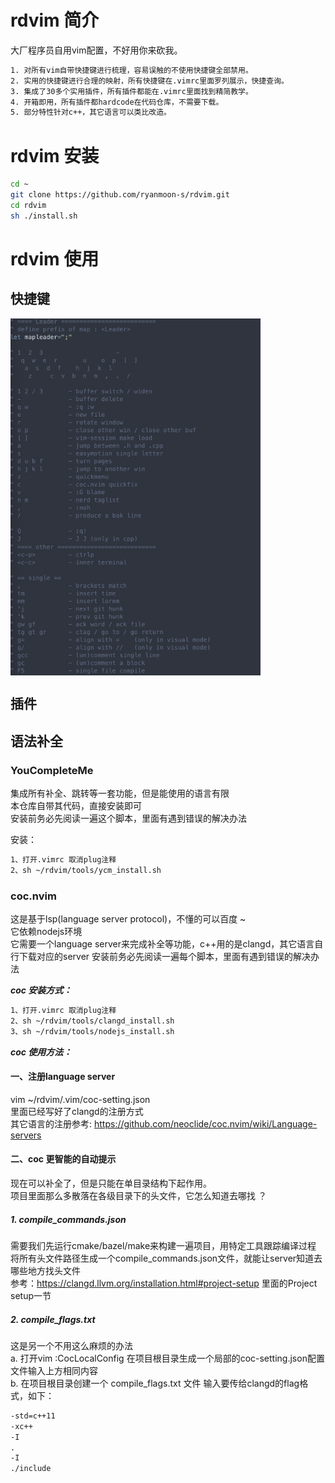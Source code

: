 # rdvim 简介
大厂程序员自用vim配置，不好用你来砍我。  
```txt
1. 对所有vim自带快捷键进行梳理，容易误触的不使用快捷键全部禁用。
2. 实用的快捷键进行合理的映射，所有快捷键在.vimrc里面罗列展示，快捷查询。
3. 集成了30多个实用插件，所有插件都能在.vimrc里面找到精简教学。
4. 开箱即用，所有插件都hardcode在代码仓库，不需要下载。
5. 部分特性针对c++，其它语言可以类比改造。
```

# rdvim 安装
```bash
cd ~
git clone https://github.com/ryanmoon-s/rdvim.git
cd rdvim
sh ./install.sh
```

# rdvim 使用
## 快捷键
<img src="https://github.com/ryanmoon-s/rdvim/blob/main/.screenshot/Leader.png" width = "400"  alt="Leader map" align=center />  
<img src="https://github.com/ryanmoon-s/rdvim/blob/main/.screenshot/Othermap.png" width = "400"  alt="Other map" align=center /> 

## 插件


## 语法补全
### YouCompleteMe
集成所有补全、跳转等一套功能，但是能使用的语言有限  
本仓库自带其代码，直接安装即可  
安装前务必先阅读一遍这个脚本，里面有遇到错误的解决办法  
  
安装：
```txt
1、打开.vimrc 取消plug注释  
2、sh ~/rdvim/tools/ycm_install.sh  
```

### coc.nvim
这是基于lsp(language server protocol)，不懂的可以百度 ~  
它依赖nodejs环境   
它需要一个language server来完成补全等功能，c++用的是clangd，其它语言自行下载对应的server
安装前务必先阅读一遍每个脚本，里面有遇到错误的解决办法  
  
***coc 安装方式：***   
```txt
1、打开.vimrc 取消plug注释
2、sh ~/rdvim/tools/clangd_install.sh
3、sh ~/rdvim/tools/nodejs_install.sh
```

***coc 使用方法：***
#### 一、注册language server
vim ~/rdvim/.vim/coc-setting.json   
里面已经写好了clangd的注册方式  
其它语言的注册参考: https://github.com/neoclide/coc.nvim/wiki/Language-servers

#### 二、coc 更智能的自动提示

现在可以补全了，但是只能在单目录结构下起作用。  
项目里面那么多散落在各级目录下的头文件，它怎么知道去哪找 ？  

##### 1. compile_commands.json
需要我们先运行cmake/bazel/make来构建一遍项目，用特定工具跟踪编译过程 将所有头文件路径生成一个compile_commands.json文件，就能让server知道去哪些地方找头文件  
参考：https://clangd.llvm.org/installation.html#project-setup  里面的Project setup一节

##### 2. compile_flags.txt
这是另一个不用这么麻烦的办法  
a. 打开vim :CocLocalConfig 在项目根目录生成一个局部的coc-setting.json配置文件输入上方相同内容  
b. 在项目根目录创建一个 compile_flags.txt 文件 输入要传给clangd的flag格式，如下：  
```txt
-std=c++11
-xc++
-I
.
-I
./include
```
